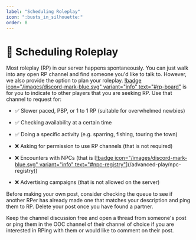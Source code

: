 ```yaml
---
label: "Scheduling Roleplay"
icon: ":busts_in_silhouette:"
order: 8
---
```

<style>
h1:before { 
  content: "👥 ";
}
</style>

# Scheduling Roleplay

Most roleplay (RP) in our server happens spontaneously. You can just walk into any open RP channel and find someone you'd like to talk to. However, we also provide the option to plan your roleplay. [!badge icon="/images/discord-mark-blue.svg" variant="info" text="#rp-board"](https://discord.com/channels/512870694883950598/893946822404493392) is for you to indicate to other players that you are seeking RP. Use that channel to request for:

- ✅ Slower paced, PBP, or 1 to 1 RP (suitable for overwhelmed newbies)
- ✅ Checking availability at a certain time
- ✅ Doing a specific activity (e.g. sparring, fishing, touring the town)

- ❌ Asking for permission to use RP channels (that is not required)
- ❌ Encounters with NPCs (that is [[!badge icon="/images/discord-mark-blue.svg" variant="info" text="#npc-registry"](https://discord.com/channels/512870694883950598/545107769951518740)](/advanced-play/npc-registry))
- ❌ Advertising campaigns (that is not allowed on the server)

Before making your own post, consider checking the queue to see if another RPer has already made one that matches your description and ping them to RP. Delete your post once you have found a partner.

Keep the channel discussion free and open a thread from someone's post or ping them in the OOC channel of their channel of choice if you are interested in RPing with them or would like to comment on their post.
